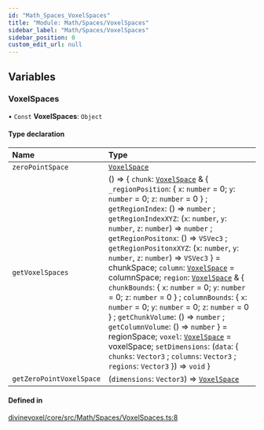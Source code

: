 ```yaml
---
id: "Math_Spaces_VoxelSpaces"
title: "Module: Math/Spaces/VoxelSpaces"
sidebar_label: "Math/Spaces/VoxelSpaces"
sidebar_position: 0
custom_edit_url: null
---
```


## Variables

### VoxelSpaces

• `Const` **VoxelSpaces**: `Object`

#### Type declaration

| Name | Type |
| :------ | :------ |
| `zeroPointSpace` | [`VoxelSpace`](../classes/Math_Spaces_VoxelSpace.VoxelSpace.md) |
| `getVoxelSpaces` | () => \{ `chunk`: [`VoxelSpace`](../classes/Math_Spaces_VoxelSpace.VoxelSpace.md) & \{ `_regionPosition`: \{ `x`: `number` = 0; `y`: `number` = 0; `z`: `number` = 0 } ; `getRegionIndex`: () => `number` ; `getRegionIndexXYZ`: (`x`: `number`, `y`: `number`, `z`: `number`) => `number` ; `getRegionPositonx`: () => `VSVec3` ; `getRegionPositonxXYZ`: (`x`: `number`, `y`: `number`, `z`: `number`) => `VSVec3`  } = chunkSpace; `column`: [`VoxelSpace`](../classes/Math_Spaces_VoxelSpace.VoxelSpace.md) = columnSpace; `region`: [`VoxelSpace`](../classes/Math_Spaces_VoxelSpace.VoxelSpace.md) & \{ `chunkBounds`: \{ `x`: `number` = 0; `y`: `number` = 0; `z`: `number` = 0 } ; `columnBounds`: \{ `x`: `number` = 0; `y`: `number` = 0; `z`: `number` = 0 } ; `getChunkVolume`: () => `number` ; `getColumnVolume`: () => `number`  } = regionSpace; `voxel`: [`VoxelSpace`](../classes/Math_Spaces_VoxelSpace.VoxelSpace.md) = voxelSpace; `setDimensions`: (`data`: \{ `chunks`: `Vector3` ; `columns`: `Vector3` ; `regions`: `Vector3`  }) => `void`  } |
| `getZeroPointVoxelSpace` | (`dimensions`: `Vector3`) => [`VoxelSpace`](../classes/Math_Spaces_VoxelSpace.VoxelSpace.md) |

#### Defined in

[divinevoxel/core/src/Math/Spaces/VoxelSpaces.ts:8](https://github.com/lucasdamianjohnson/DivineVoxelEngine/blob/596fa7391478620ed460dfb4856ff0a763b91c49/divinevoxel/core/src/Math/Spaces/VoxelSpaces.ts#L8)
